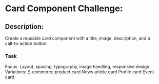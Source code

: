 # Card Component Challenge:
## Description: 
Create a reusable card component with a title, image, description, and a call-to-action button.

### Task
Focus: Layout, spacing, typography, image handling, responsive design.
Variations:
E-commerce product card
News article card
Profile card
Event card